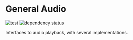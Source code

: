 # General Audio

[![test](https://github.com/gridbugs/general-audio/actions/workflows/test.yml/badge.svg)](https://github.com/gridbugs/general-audio/actions/workflows/test.yml)
[![dependency status](https://deps.rs/repo/github/gridbugs/entity-table/status.svg)](https://deps.rs/repo/github/gridbugs/entity-table)

Interfaces to audio playback, with several implementations.
